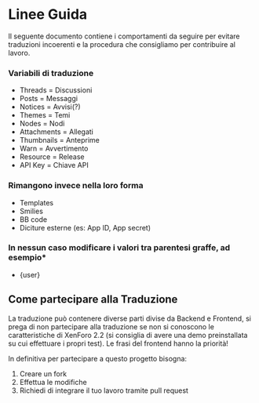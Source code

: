 # Linee Guida
Il seguente documento contiene i comportamenti da seguire per evitare traduzioni incoerenti e la procedura che consigliamo per contribuire al lavoro.

### Variabili di traduzione
- Threads = Discussioni
- Posts = Messaggi
- Notices = Avvisi(?)
- Themes = Temi
- Nodes = Nodi
- Attachments = Allegati
- Thumbnails = Anteprime
- Warn = Avvertimento
- Resource = Release
- API Key = Chiave API

### Rimangono invece nella loro forma
- Templates
- Smilies
- BB code
- Diciture esterne (es: App ID, App secret)

### In nessun caso modificare i valori tra parentesi graffe, ad esempio*
- {user}


## Come partecipare alla Traduzione
La traduzione può contenere diverse parti divise da Backend e Frontend, si prega di non partecipare alla traduzione se non si conoscono le caratteristiche di XenForo 2.2 (si consiglia di avere una demo preinstallata su cui effettuare i propri test). Le frasi del frontend hanno la priorità!

In definitiva per partecipare a questo progetto bisogna:
1. Creare un fork
2. Effettua le modifiche
3. Richiedi di integrare il tuo lavoro tramite pull request
